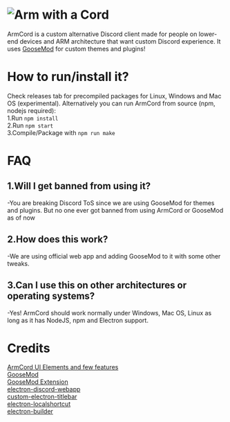 
# ![Arm with a Cord](https://raw.githubusercontent.com/kckarnige/armcord/main/arm-with-a-cord.svg)
ArmCord is a custom alternative Discord client made for people on lower-end devices and ARM architecture that want custom Discord experience. It uses [GooseMod](https://goosemod.com) for custom themes and plugins!

# How to run/install it?
Check releases tab for precompiled packages for Linux, Windows and Mac OS (experimental).
Alternatively you can run ArmCord from source (npm, nodejs required):  
1.Run `npm install`   
2.Run `npm start`  
3.Compile/Package with `npm run make`    


# FAQ
## 1.Will I get banned from using it?   

 -You are breaking Discord ToS since we are using GooseMod for themes and plugins. But no one ever got banned from using ArmCord or GooseMod as of now  
## 2.How does this work?   

 -We are using official web app and adding GooseMod to it with some other tweaks.   
## 3.Can I use this on other architectures or operating systems?

 -Yes! ArmCord should work normally under Windows, Mac OS, Linux as long as it has NodeJS, npm and Electron support.   


# Credits
[ArmCord UI Elements and few features](https://github.com/kckarnige)   
[GooseMod](https://github.com/GooseMod/GooseMod)   
[GooseMod Extension](https://github.com/GooseMod/extension)    
[electron-discord-webapp](https://github.com/SpacingBat3/electron-discord-webapp)    
[custom-electron-titlebar](https://github.com/AlexTorresSk/custom-electron-titlebar)    
[electron-localshortcut](https://github.com/parro-it/electron-localshortcut)    
[electron-builder](https://electron.build)    
